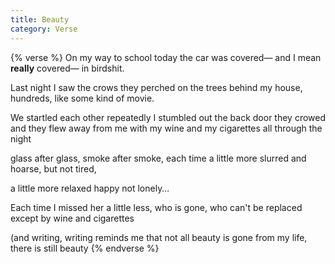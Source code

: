 ```yaml
---
title: Beauty
category: Verse
---
```

{% verse %}
On my way to school today
the car was covered—
and I mean **really** covered—
in birdshit.<!--more-->

Last night I saw the crows
they perched on the trees behind my house,
hundreds,
like some kind of movie.

We startled each other repeatedly
I stumbled out the back door
they crowed and they flew
away from me 
with my wine and my cigarettes
all through the night

glass after glass,
smoke after smoke,
each time a little more slurred
and hoarse, but not tired,

a little more
relaxed
happy
not lonely…

Each time I missed her a little less,
who is gone, who can't be replaced
except by wine and cigarettes

(and writing,
writing reminds me
that not all beauty is gone
from my life,
there is still beauty
{% endverse %}
